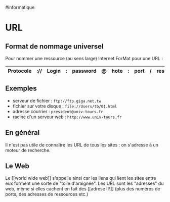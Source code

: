 #informatique 
# URL
## Format de nommage universel
Pour nommer une ressource (au sens large) Internet
ForMat pour une URL :

| Protocole | :// | Login | : | password | @ | hote | : | port | / | ressource |
|-----------|-----|-------|---|----------|---|------|---|------|---|-----------|

## Exemples

- serveur de fichier : `ftp://ftp.giga.net.tw`
- fichier sur votre disque : `file://Users/tb/01.html`
- adresse courrier : `president@univ-tours.fr`
- racine d'un serveur web : `http://www.univ-tours.fr`

## En général
Il n'est pas utile de connaître les URL de tous les sites : on s'adresse à un moteur de recherche.

## Le Web

Le [[world wide web]] s'appelle ainsi car les liens qui lient les sites entre eux forment une sorte de "toile d'araignée".
Les URL sont les "adresses" du web, même si elles cachent en fait des [[adrese IP]] (plus des numéros de ports, des adresses de ressources etc.)